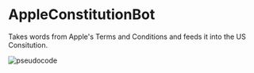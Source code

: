 # AppleConstitutionBot
Takes words from Apple's Terms and Conditions and feeds it into the US Consitution. 

![pseudocode](https://cloud.githubusercontent.com/assets/10643705/17151741/bb12fd48-5342-11e6-813e-17f1c31d4a48.png)

